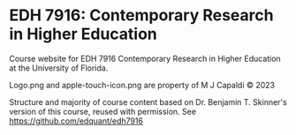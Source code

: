# EDH 7916: Contemporary Research in Higher Education

Course website for EDH 7916 Contemporary Research in Higher Education at the University of Florida.

Logo.png and apple-touch-icon.png are property of M J Capaldi © 2023

Structure and majority of course content based on Dr. Benjamin T. Skinner's version of this course, reused with permission. See https://github.com/edquant/edh7916
